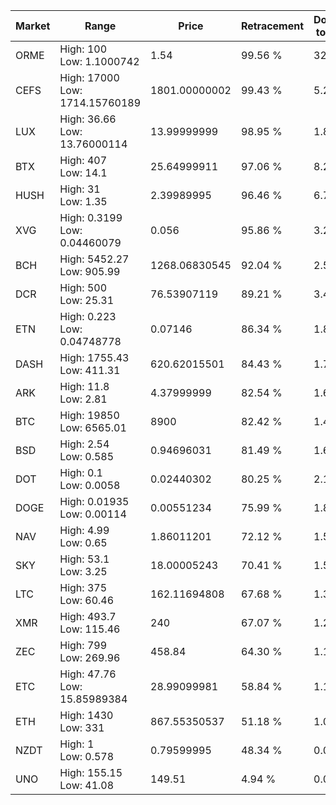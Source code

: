 | Market | Range | Price| Retracement | Doubles to 50% |
| --- | --- | --- | --- | --- |
| ORME | High: 100<br />Low: 1.1000742 | 1.54 | 99.56 % | 32.82 |
| CEFS | High: 17000<br />Low: 1714.15760189 | 1801.00000002 | 99.43 % | 5.20 |
| LUX | High: 36.66<br />Low: 13.76000114 | 13.99999999 | 98.95 % | 1.80 |
| BTX | High: 407<br />Low: 14.1 | 25.64999911 | 97.06 % | 8.21 |
| HUSH | High: 31<br />Low: 1.35 | 2.39989995 | 96.46 % | 6.74 |
| XVG | High: 0.3199<br />Low: 0.04460079 | 0.056 | 95.86 % | 3.25 |
| BCH | High: 5452.27<br />Low: 905.99 | 1268.06830545 | 92.04 % | 2.51 |
| DCR | High: 500<br />Low: 25.31 | 76.53907119 | 89.21 % | 3.43 |
| ETN | High: 0.223<br />Low: 0.04748778 | 0.07146 | 86.34 % | 1.89 |
| DASH | High: 1755.43<br />Low: 411.31 | 620.62015501 | 84.43 % | 1.75 |
| ARK | High: 11.8<br />Low: 2.81 | 4.37999999 | 82.54 % | 1.67 |
| BTC | High: 19850<br />Low: 6565.01 | 8900 | 82.42 % | 1.48 |
| BSD | High: 2.54<br />Low: 0.585 | 0.94696031 | 81.49 % | 1.65 |
| DOT | High: 0.1<br />Low: 0.0058 | 0.02440302 | 80.25 % | 2.17 |
| DOGE | High: 0.01935<br />Low: 0.00114 | 0.00551234 | 75.99 % | 1.86 |
| NAV | High: 4.99<br />Low: 0.65 | 1.86011201 | 72.12 % | 1.52 |
| SKY | High: 53.1<br />Low: 3.25 | 18.00005243 | 70.41 % | 1.57 |
| LTC | High: 375<br />Low: 60.46 | 162.11694808 | 67.68 % | 1.34 |
| XMR | High: 493.7<br />Low: 115.46 | 240 | 67.07 % | 1.27 |
| ZEC | High: 799<br />Low: 269.96 | 458.84 | 64.30 % | 1.16 |
| ETC | High: 47.76<br />Low: 15.85989384 | 28.99099981 | 58.84 % | 1.10 |
| ETH | High: 1430<br />Low: 331 | 867.55350537 | 51.18 % | 1.01 |
| NZDT | High: 1<br />Low: 0.578 | 0.79599995 | 48.34 % | 0.00 |
| UNO | High: 155.15<br />Low: 41.08 | 149.51 | 4.94 % | 0.00 |
